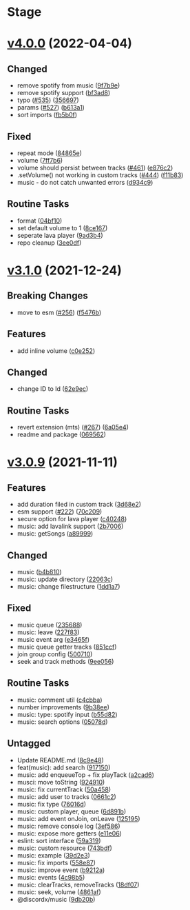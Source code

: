 # Stage

# [v4.0.0](https://github.com/oceanroleplay/discord.ts/releases/tag/m-v4.0.0) (2022-04-04)

## Changed

- remove spotify from music ([9f7b9e](https://github.com/oceanroleplay/discord.ts/commit/9f7b9efac78e52743dbc10720ef56b3cc3a67499))
- remove spotify support ([bf3ad8](https://github.com/oceanroleplay/discord.ts/commit/bf3ad812e8c48c3e75a5c00aad694f83d6255dc2))
- typo ([#535](https://github.com/oceanroleplay/discord.ts/issues/535)) ([356697](https://github.com/oceanroleplay/discord.ts/commit/356697e0af3e8db832d80d38d671f7e75eae68aa))
- params ([#527](https://github.com/oceanroleplay/discord.ts/issues/527)) ([b613a1](https://github.com/oceanroleplay/discord.ts/commit/b613a1dc806cefb272e8f0ae19f82d7dc137ab9e))
- sort imports ([fb5b0f](https://github.com/oceanroleplay/discord.ts/commit/fb5b0f82661313a4e9e6638db71670a7fb524ac2))

## Fixed

- repeat mode ([84865e](https://github.com/oceanroleplay/discord.ts/commit/84865e70ad79bac55b527446158f1a422a4cc4d5))
- volume ([7ff7b6](https://github.com/oceanroleplay/discord.ts/commit/7ff7b62845c32bdc91857a3bfa07c8dd3cd1bf0e))
- volume should persist between tracks ([#461](https://github.com/oceanroleplay/discord.ts/issues/461)) ([e876c2](https://github.com/oceanroleplay/discord.ts/commit/e876c25ef025665399ec6ce40ffcc30eb9fe5b21))
- .setVolume() not working in custom tracks ([#444](https://github.com/oceanroleplay/discord.ts/issues/444)) ([f11b83](https://github.com/oceanroleplay/discord.ts/commit/f11b8312507b4274c264fe9ad959a3e7de76f505))
- music - do not catch unwanted errors ([d934c9](https://github.com/oceanroleplay/discord.ts/commit/d934c9986306095891a51b0f7c9fe25b0f9337b6))

## Routine Tasks

- format ([04bf10](https://github.com/oceanroleplay/discord.ts/commit/04bf101659fc1ce75de8d7b2b87578181586d2b9))
- set default volume to 1 ([8ce167](https://github.com/oceanroleplay/discord.ts/commit/8ce16753c930b00dff2e5a5c55d04de2103e38c0))
- seperate lava player ([9ad3b4](https://github.com/oceanroleplay/discord.ts/commit/9ad3b4c3fcac0f23b4a6bf998d3cd413092f7cff))
- repo cleanup ([3ee0df](https://github.com/oceanroleplay/discord.ts/commit/3ee0df074f23651c26bdbee49f0cbe859967e31e))

# [v3.1.0](https://github.com/oceanroleplay/discord.ts/releases/tag/m-v3.1.0) (2021-12-24)

## Breaking Changes

- move to esm ([#256](https://github.com/oceanroleplay/discord.ts/issues/256)) ([f5476b](https://github.com/oceanroleplay/discord.ts/commit/f5476b61ab5a9f7b1cfb6f3593f7efe14c1ed424))

## Features

- add inline volume ([c0e252](https://github.com/oceanroleplay/discord.ts/commit/c0e25295bfd5b91f1f3fa5798631bd259978099e))

## Changed

- change ID to Id ([62e9ec](https://github.com/oceanroleplay/discord.ts/commit/62e9ec69ea813796d1373a8a5cebd02ad5bd03db))

## Routine Tasks

- revert extension (mts) ([#267](https://github.com/oceanroleplay/discord.ts/issues/267)) ([6a05e4](https://github.com/oceanroleplay/discord.ts/commit/6a05e4ab5e94e57d1c28641eaff17eca81885a06))
- readme and package ([069562](https://github.com/oceanroleplay/discord.ts/commit/06956230dabb5f56e37783666549b0737359968a))

# [v3.0.9](https://github.com/oceanroleplay/discord.ts/releases/tag/m-v3.0.9) (2021-11-11)

## Features

- add duration filed in custom track ([3d68e2](https://github.com/oceanroleplay/discord.ts/commit/3d68e2ac6528be14d505bdb213a2e61c04d6513d))
- esm support ([#222](https://github.com/oceanroleplay/discord.ts/issues/222)) ([70c209](https://github.com/oceanroleplay/discord.ts/commit/70c209b967b9786ce0b4caf1762a7e05163bda0c))
- secure option for lava player ([c40248](https://github.com/oceanroleplay/discord.ts/commit/c402487ac291c8104673bb3b469d2ef0757a1cc3))
- music: add lavalink support ([2b7006](https://github.com/oceanroleplay/discord.ts/commit/2b7006512739b4601c368cece144ce2b52ba005e))
- music: getSongs ([a89999](https://github.com/oceanroleplay/discord.ts/commit/a89999366f8ba73cdacbb0db31be3c3bf8f844c2))

## Changed

- music ([b4b810](https://github.com/oceanroleplay/discord.ts/commit/b4b810fe11987061dfe470194b7cad304d1a5711))
- music: update directory ([22063c](https://github.com/oceanroleplay/discord.ts/commit/22063cb299693e91a24fcb9286e2175ed3f753dd))
- music: change filestructure ([1dd1a7](https://github.com/oceanroleplay/discord.ts/commit/1dd1a74220c9487d50fa9c97a62ba4d90c45fec6))

## Fixed

- music queue ([235688](https://github.com/oceanroleplay/discord.ts/commit/235688073e19bf0452dc83596caaeb3f7c959d3a))
- music: leave ([227f83](https://github.com/oceanroleplay/discord.ts/commit/227f835782fd414c2fe3e5cd016ad6fb16f81c65))
- music event arg ([e3465f](https://github.com/oceanroleplay/discord.ts/commit/e3465fdb2d96627fba2d11e0c4e91275ae8d6fa1))
- music queue getter tracks ([851ccf](https://github.com/oceanroleplay/discord.ts/commit/851ccf26eb16a11d7f3ae27265b168bab5cf1d96))
- join group config ([500710](https://github.com/oceanroleplay/discord.ts/commit/500710b6bbe667ca2b2e13947dea0a93ca4323cf))
- seek and track methods ([9ee056](https://github.com/oceanroleplay/discord.ts/commit/9ee056c97dbd7e1fece6904530e45a19dc3bf69c))

## Routine Tasks

- music: comment util ([c4cbba](https://github.com/oceanroleplay/discord.ts/commit/c4cbba3aef265c256a2ae279bedf7dd7b9497f86))
- number improvements ([9b38ee](https://github.com/oceanroleplay/discord.ts/commit/9b38eed20236075a962aa2cfb1c22adff1060a2f))
- music: type: spotify input ([b55d82](https://github.com/oceanroleplay/discord.ts/commit/b55d82b9af2e6fffe9c7c3d628784cb5e3759d2d))
- music: search options ([05078d](https://github.com/oceanroleplay/discord.ts/commit/05078dcc7efedc575c8bca8178bb594c2bbdfbe5))

## Untagged

- Update README.md ([8c9e48](https://github.com/oceanroleplay/discord.ts/commit/8c9e48290c8d38417348dd6b9de50737f5a37a7d))
- feat(music): add search ([917150](https://github.com/oceanroleplay/discord.ts/commit/917150d6b61149069f4c381606d16be1b29bc4ac))
- music: add enqueueTop + fix playTack ([a2cad6](https://github.com/oceanroleplay/discord.ts/commit/a2cad6e41ea527e7a27d6b0b0d7a4e82aba24b9b))
- musci: move toString ([924910](https://github.com/oceanroleplay/discord.ts/commit/92491024ce0dc67b6f9d915430f407060a618c42))
- music: fix currentTrack ([50a458](https://github.com/oceanroleplay/discord.ts/commit/50a458fbce589b61d044d31e0e29af6bd9abd014))
- music: add user to tracks ([0661c2](https://github.com/oceanroleplay/discord.ts/commit/0661c2b283e3737fc233a47d0ebc28f515df55d9))
- music: fix type ([76016d](https://github.com/oceanroleplay/discord.ts/commit/76016d7e64e4b67a4c879f369a13a1abcdec8dd6))
- music: custom player, queue ([6d891b](https://github.com/oceanroleplay/discord.ts/commit/6d891b2d15e15e2243eaee7f2bf1fb6eb7450cfb))
- music: add event onJoin, onLeave ([125195](https://github.com/oceanroleplay/discord.ts/commit/12519546226ccf031949402bf918b5ddc64731ff))
- music: remove console log ([3ef586](https://github.com/oceanroleplay/discord.ts/commit/3ef5866efa659065018316a2906e05974cac7cf3))
- music: expose more getters ([e11e06](https://github.com/oceanroleplay/discord.ts/commit/e11e06fdda4c796e69540cb2801450d9ac40d14b))
- eslint: sort interface ([59a319](https://github.com/oceanroleplay/discord.ts/commit/59a319e48296fb3bf30ecf242c5e8dfde2a245a5))
- music: custom resource ([743bdf](https://github.com/oceanroleplay/discord.ts/commit/743bdf6078bf55b2a7533b3ea6635b37007686cb))
- music: example ([39d2e3](https://github.com/oceanroleplay/discord.ts/commit/39d2e3a87bd29c9cff5024ee870a7dbeaa8fe371))
- music: fix imports ([558e87](https://github.com/oceanroleplay/discord.ts/commit/558e87e1d5dbf43d699ecca27563c8dcfeec5a92))
- music: improve event ([b9212a](https://github.com/oceanroleplay/discord.ts/commit/b9212a95a5ad83f5781284472c6aa9ed847d4d42))
- music: events ([4c98b5](https://github.com/oceanroleplay/discord.ts/commit/4c98b54605d288716a7319a4734e9c2ce54cc9c8))
- music: clearTracks, removeTracks ([18df07](https://github.com/oceanroleplay/discord.ts/commit/18df07323302cf5d70262c8eb2015e6649b3a0ff))
- music: seek, volume ([4861af](https://github.com/oceanroleplay/discord.ts/commit/4861af90b06bab6ec66e06add2bf83c09a36c933))
- @discordx/music ([9db20b](https://github.com/oceanroleplay/discord.ts/commit/9db20b4095097cd5fc63fc0c2002b9eb6e6db9d4))
